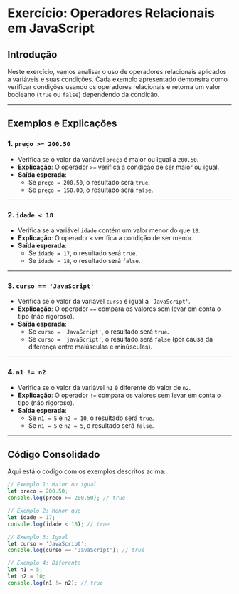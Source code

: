 # Exercício: Operadores Relacionais em JavaScript

## Introdução
Neste exercício, vamos analisar o uso de operadores relacionais aplicados a variáveis e suas condições. Cada exemplo apresentado demonstra como verificar condições usando os operadores relacionais e retorna um valor booleano (`true` ou `false`) dependendo da condição.

---

## Exemplos e Explicações

### **1. `preço >= 200.50`**
- Verifica se o valor da variável `preço` é maior ou igual a `200.50`.
- **Explicação**: O operador `>=` verifica a condição de ser maior ou igual.
- **Saída esperada**:
  - Se `preço = 200.50`, o resultado será `true`.
  - Se `preço = 150.00`, o resultado será `false`.

---

### **2. `idade < 18`**
- Verifica se a variável `idade` contém um valor menor do que `18`.
- **Explicação**: O operador `<` verifica a condição de ser menor.
- **Saída esperada**:
  - Se `idade = 17`, o resultado será `true`.
  - Se `idade = 18`, o resultado será `false`.

---

### **3. `curso == 'JavaScript'`**
- Verifica se o valor da variável `curso` é igual a `'JavaScript'`.
- **Explicação**: O operador `==` compara os valores sem levar em conta o tipo (não rigoroso).
- **Saída esperada**:
  - Se `curso = 'JavaScript'`, o resultado será `true`.
  - Se `curso = 'javaScript'`, o resultado será `false` (por causa da diferença entre maiúsculas e minúsculas).

---

### **4. `n1 != n2`**
- Verifica se o valor da variável `n1` é diferente do valor de `n2`.
- **Explicação**: O operador `!=` compara os valores sem levar em conta o tipo (não rigoroso).
- **Saída esperada**:
  - Se `n1 = 5` e `n2 = 10`, o resultado será `true`.
  - Se `n1 = 5` e `n2 = 5`, o resultado será `false`.

---

## Código Consolidado
Aqui está o código com os exemplos descritos acima:

```javascript
// Exemplo 1: Maior ou igual
let preco = 200.50;
console.log(preco >= 200.50); // true

// Exemplo 2: Menor que
let idade = 17;
console.log(idade < 18); // true

// Exemplo 3: Igual
let curso = 'JavaScript';
console.log(curso == 'JavaScript'); // true

// Exemplo 4: Diferente
let n1 = 5;
let n2 = 10;
console.log(n1 != n2); // true
